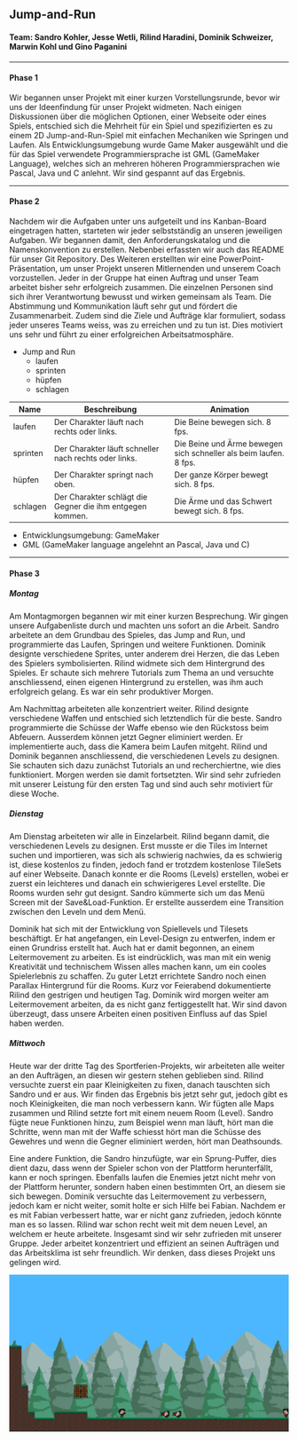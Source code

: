## Jump-and-Run

#### Team: Sandro Kohler, Jesse Wetli, Rilind Haradini, Dominik Schweizer, Marwin Kohl und Gino Paganini

---

#### Phase 1

Wir begannen unser Projekt mit einer kurzen Vorstellungsrunde, bevor wir uns der Ideenfindung für unser Projekt widmeten. Nach einigen Diskussionen über die möglichen Optionen, einer Webseite oder eines Spiels, entschied sich die Mehrheit für ein Spiel und spezifizierten es zu einem 2D Jump-and-Run-Spiel mit einfachen Mechaniken wie Springen und Laufen. Als Entwicklungsumgebung wurde Game Maker ausgewählt und die für das Spiel verwendete Programmiersprache ist GML (GameMaker Language), welches sich an mehreren höheren Programmiersprachen wie Pascal, Java und C anlehnt. Wir sind gespannt auf das Ergebnis.

---

#### Phase 2

Nachdem wir die Aufgaben unter uns aufgeteilt und ins Kanban-Board eingetragen hatten, starteten wir jeder selbstständig an unseren jeweiligen Aufgaben. Wir begannen damit, den Anforderungskatalog und die Namenskonvention zu erstellen. Nebenbei erfassten wir auch das README für unser Git Repository. Des Weiteren erstellten wir eine PowerPoint-Präsentation, um unser Projekt unseren Mitlernenden und unserem Coach vorzustellen. Jeder in der Gruppe hat einen Auftrag und unser Team arbeitet bisher sehr erfolgreich zusammen. Die einzelnen Personen sind sich ihrer Verantwortung bewusst und wirken gemeinsam als Team. Die Abstimmung und Kommunikation läuft sehr gut und fördert die Zusammenarbeit. Zudem sind die Ziele und Aufträge klar formuliert, sodass jeder unseres Teams weiss, was zu erreichen und zu tun ist. Dies motiviert uns sehr und führt zu einer erfolgreichen Arbeitsatmosphäre.

-   Jump and Run
    -   laufen
    -   sprinten
    -   hüpfen
    -   schlagen

| Name     | Beschreibung                                              | Animation                                                         
| -------- | --------------------------------------------------------- | ----------------------------------------------------------------- 
| laufen   | Der Charakter läuft nach rechts oder links.               | Die Beine bewegen sich. 8 fps.                                   
| sprinten | Der Charakter läuft schneller nach rechts oder links.     | Die Beine und Ärme bewegen sich schneller als beim laufen. 8 fps. 
| hüpfen   | Der Charakter springt nach oben.                          | Der ganze Körper bewegt sich. 8 fps.                             
| schlagen | Der Charakter schlägt die Gegner die ihm entgegen kommen. | Die Ärme und das Schwert bewegt sich. 8 fps.                    


-   Entwicklungsumgebung: GameMaker
-   GML (GameMaker language angelehnt an Pascal, Java und C)

---

#### Phase 3

##### Montag

Am Montagmorgen begannen wir mit einer kurzen Besprechung. Wir gingen unsere Aufgabenliste durch und machten uns sofort an die Arbeit. Sandro arbeitete an dem Grundbau des Spieles, das Jump and Run, und programmierte das Laufen, Springen und weitere Funktionen. Dominik designte verschiedene Sprites, unter anderem drei Herzen, die das Leben des Spielers symbolisierten. Rilind widmete sich dem Hintergrund des Spieles. Er schaute sich mehrere Tutorials zum Thema an und versuchte anschliessend, einen eigenen Hintergrund zu erstellen, was ihm auch erfolgreich gelang. Es war ein sehr produktiver Morgen. 

Am Nachmittag arbeiteten alle konzentriert weiter. Rilind designte verschiedene Waffen und entschied sich letztendlich für die beste. Sandro programmierte die Schüsse der Waffe ebenso wie den Rückstoss beim Abfeuern. Ausserdem können jetzt Gegner eliminiert werden. Er implementierte auch, dass die Kamera beim Laufen mitgeht. Rilind und Dominik begannen anschliessend, die verschiedenen Levels zu designen. Sie schauten sich dazu zunächst Tutorials an und recherchiertne, wie dies funktioniert. Morgen werden sie damit fortsetzten. Wir sind sehr zufrieden mit unserer Leistung für den ersten Tag und sind auch sehr motiviert für diese Woche.

##### Dienstag

Am Dienstag arbeiteten wir alle in Einzelarbeit. Rilind begann damit, die verschiedenen Levels zu designen. Erst musste er die Tiles im Internet suchen und importieren, was sich als schwierig nachwies, da es schwierig ist, diese kostenlos zu finden, jedoch fand er trotzdem kostenlose TileSets auf einer Webseite. Danach konnte er die Rooms (Levels) erstellen, wobei er zuerst ein leichteres und danach ein schwierigeres Level erstellte. Die Rooms wurden sehr gut designt. Sandro kümmerte sich um das Menü Screen mit der Save&Load-Funktion. Er erstellte ausserdem eine Transition zwischen den Leveln und dem Menü.

Dominik hat sich mit der Entwicklung von Spiellevels und Tilesets beschäftigt. Er hat angefangen, ein Level-Design zu entwerfen, indem er einen Grundriss erstellt hat. Auch hat er damit begonnen, an einem Leitermovement zu arbeiten. Es ist eindrücklich, was man mit ein wenig Kreativität und technischem Wissen alles machen kann, um ein cooles Spielerlebnis zu schaffen. Zu guter Letzt errichtete Sandro noch einen Parallax Hintergrund für die Rooms. Kurz vor Feierabend dokumentierte Rilind den gestrigen und heutigen Tag. Dominik wird morgen weiter am Leitermovement arbeiten, da es nicht ganz fertiggestellt hat. Wir sind davon überzeugt, dass unsere Arbeiten einen positiven Einfluss auf das Spiel haben werden.

##### Mittwoch

Heute war der dritte Tag des Sportferien-Projekts, wir arbeiteten alle weiter an den Aufträgen, an diesen wir gestern stehen geblieben sind. Rilind versuchte zuerst ein paar Kleinigkeiten zu fixen, danach tauschten sich Sandro und er aus. Wir finden das Ergebnis bis jetzt sehr gut, jedoch gibt es noch Kleinigkeiten, die man noch verbessern kann. Wir fügten alle Maps zusammen und Rilind setzte fort mit einem neuem Room (Level). Sandro fügte neue Funktionen hinzu, zum Beispiel wenn man läuft, hört man die Schritte, wenn man mit der Waffe schiesst hört man die Schüsse des Gewehres und wenn die Gegner eliminiert werden, hört man Deathsounds.

Eine andere Funktion, die Sandro hinzufügte, war ein Sprung-Puffer, dies dient dazu, dass wenn der Spieler schon von der Plattform herunterfällt, kann er noch springen. Ebenfalls laufen die Enemies jetzt nicht mehr von der Plattform herunter, sondern haben einen bestimmten Ort, an diesem sie sich bewegen. Dominik versuchte das Leitermovement zu verbessern, jedoch kam er nicht weiter, somit holte er sich Hilfe bei Fabian. Nachdem er es mit Fabian verbessert hatte, war er nicht ganz zufrieden, jedoch könnte man es so lassen. Rilind war schon recht weit mit dem neuen Level, an welchem er heute arbeitete. Insgesamt sind wir sehr zufrieden mit unserer Gruppe. Jeder arbeitet konzentriert und effizient an seinen Aufträgen und das Arbeitsklima ist sehr freundlich. Wir denken, dass dieses Projekt uns gelingen wird.

![Bild](/images/asdf.png)
